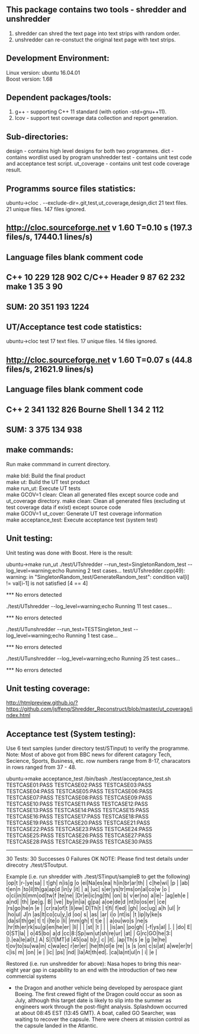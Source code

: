 This package contains two tools - shredder and unshredder
-----------------------------------------------------------------  
1. shredder can shred the text page into text strips with random order. 
2. unshredder can re-constuct the original text page with text strips. 

Development Environment: 
---------------------------------------------  
Linux version: ubuntu 16.04.01  
Boost version: 1.68

Dependent packages/tools:
----------------  
1. g++ - supporting C++ 11 standard (with option -std=gnu++11).  
2. lcov - support test coverage data collection and report generation.  

Sub-directories:
----------------  
design - contains high level designs for both two programmes.
dict - contains wordlist used by program unshredder
test - contains unit test code and acceptance test script.
ut_coverage - contains unit test code coverage result.

Programms source files statistics:
----------------------------------  

ubuntu->cloc . --exclude-dir=.git,test,ut_coverage,design,dict
      21 text files.
      21 unique files.
     147 files ignored.

http://cloc.sourceforge.net v 1.60  T=0.10 s (197.3 files/s, 17440.1 lines/s)
-------------------------------------------------------------------------------
Language                     files          blank        comment           code
-------------------------------------------------------------------------------
C++                             10            229            128            902
C/C++ Header                     9             87             62            232
make                             1             35              3             90
-------------------------------------------------------------------------------
SUM:                            20            351            193           1224
-------------------------------------------------------------------------------

UT/Acceptance test code statistics:
----------------------------------  
ubuntu->cloc test
      17 text files.
      17 unique files.
      14 files ignored.

http://cloc.sourceforge.net v 1.60  T=0.07 s (44.8 files/s, 21621.9 lines/s)
-------------------------------------------------------------------------------
Language                     files          blank        comment           code
-------------------------------------------------------------------------------
C++                              2            341            132            826
Bourne Shell                     1             34              2            112
-------------------------------------------------------------------------------
SUM:                             3            375            134            938
-------------------------------------------------------------------------------


make commands:  
--------------  
Run make commmand in current directory.  
  
make bld: Build the final product  
make ut: Build the UT test product  
make run_ut: Execute UT tests  
make GCOV=1 clean: Clean all generated files except source code and ut_coverage directory.
make clean: Clean all generated files (excluding ut test coverage data if exist) except source code  
make GCOV=1 ut_cover: Generate UT test coverage information  
make acceptance_test: Execute acceptance test (system test)
  
Unit testing:  
------------------------------   
Unit testing was done with Boost. Here is the result:

ubuntu->make run_ut
./test/UTshredder --run_test=SingletonRandom_test --log_level=warning;echo
Running 2 test cases...
test/UTshredder.cpp(49): warning: in "SingletonRandom_test/GenerateRandom_test": condition val[i] != val[i-1] is not satisfied [4 == 4]

*** No errors detected

./test/UTshredder --log_level=warning;echo
Running 11 test cases...

*** No errors detected

./test/UTunshredder --run_test=TESTSingleton_test --log_level=warning;echo
Running 1 test case...

*** No errors detected

./test/UTunshredder --log_level=warning;echo
Running 25 test cases...

*** No errors detected

   
Unit testing coverage:
------------------------------   
http://htmlpreview.github.io/?https://github.com/jsffeng/Shredder_Reconstruct/blob/master/ut_coverage/index.html

Acceptance test (System testing):    
------------------------------------    

Use 6 text samples (under directory test/STinput) to verify the programme.
Note: Most of above got from BBC news for diferent catagory Tech, Secience, Sports, Business, etc.
row numbers range from 8-17, characators in rows ranged from 37 - 48. 

ubuntu->make acceptance_test
/bin/bash ./test/acceptance_test.sh
TESTCASE01:PASS
TESTCASE02:PASS
TESTCASE03:PASS
TESTCASE04:PASS
TESTCASE05:PASS
TESTCASE06:PASS
TESTCASE07:PASS
TESTCASE08:PASS
TESTCASE09:PASS
TESTCASE10:PASS
TESTCASE11:PASS
TESTCASE12:PASS
TESTCASE13:PASS
TESTCASE14:PASS
TESTCASE15:PASS
TESTCASE16:PASS
TESTCASE17:PASS
TESTCASE18:PASS
TESTCASE19:PASS
TESTCASE20:PASS
TESTCASE21:PASS
TESTCASE22:PASS
TESTCASE23:PASS
TESTCASE24:PASS
TESTCASE25:PASS
TESTCASE26:PASS
TESTCASE27:PASS
TESTCASE28:PASS
TESTCASE29:PASS
TESTCASE30:PASS

--------------------------------
30 Tests: 30 Successes 0 Failures
OK
NOTE: Please find test details under direcotry ./test/SToutput.

Example (i.e. run shredder with ./test/STinput/sampleB to get the following)
|op|t |r-|ye|sa|  | t|gh| n|is|g |o |ei|Na|es|ea| h|in|br|ar|th|
| c|he|wi|  |p |  |ab| t|en|n |to|il|th|ga|ap|d |in|y |it|  | a|
|uc| s|er|ys|tr|ms|on|al|co|w |o | o|ci|in|ti|mm|od|tw|f |te|ne|
|Dr|ei|ic|ng|th|  |on| b| v|er|no| a|le|- |ag|eh|e | a|nd|  |th|
|pe|g.| B|  |ve|  |by|in|ia| g|pa| a|oe|de|d |nt|lo|os|er|  |ce|
|rs|go|he|n |e |  |cr|ra|of|t |li|ew| D|Th|t | t|fi| f|ed|  |gh|
|oc|ug| a|h |ul|  |r |ho|ul| J|n |as|lt|co|cu|y,|d |oo| s|  |as|
|ar| i|o |nt|is|  |t |ip|ly|ke|s |da|sl|th|ge| t| t| i|te|o |li|
|mm|gh| t| t|e |  | a|ou|wo|s |ne|s |hr|th|er|rk|su|gi|en|he|er|
|li|  |  |  |st|  |t |  |  |  |is|an|  |po|gh|  |-f|ys|al|  |. |
|do| E| 0|ST|la|  | o|45|bo| a|d |cc|8:|Sp|wn|ut|sh|re|ur|  |at|
| G|rc|GO|he|3:|  |).|ea|le|al|t,| A| S|(1|MT|d |45|oa| b|r,| c|
|it|. |ap|Th|s |e |g |le|he| t|ov|to|su|wa|in| c|wa|ec| r|er|er|
|he|th|ol|e |re|  |s |s |on| c|si|at| a|we|er|tr| c|is| m|  |on|
|e |  |ic|  |ps|  |nd|  |la|At|th|ed|. |ca|la|nt|ul|n | i|  |e |

Restored (i.e. run unshredder for above):
Nasa hopes to bring this near-eight year
gap in capability to an end with the
introduction of two new commercial systems
- the Dragon and another vehicle being
developed by aerospace giant Boeing.
The first crewed flight of the Dragon
could occur as soon as July, although
this target date is likely to slip into
the summer as engineers work through the
post-flight analysis.
Splashdown occurred at about 08:45 EST
(13:45 GMT). A boat, called GO Searcher,
was waiting to recover the capsule. There
were cheers at mission control as the
capsule landed in the Atlantic.
